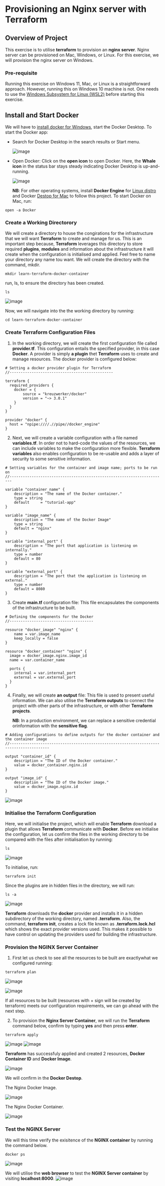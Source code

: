 # Provisioning an Nginx server with Terraform
## Overview of Project
This exercise is to utilise **terraform** to provision an **nginx server**. Nginx server can be provisioned on Mac, Windows, or Linux. For this exercise, we will provision the nginx server on Windows. <p>
### Pre-requisite 
Running this exercise on Windows 11, Mac, or Linux is a straightforward approach. However, running this on Windows 10 machine is not. One needs to use the [Windows Subsystem for Linux (WSL2)](https://docs.microsoft.com/en-us/windows/wsl/install-win10) before starting this exercise.<p>
## Install and Start Docker
We will have to [install docker for Windows](https://docs.docker.com/docker-for-windows/install), start the Docker Desktop. To start the Docker app:
- Search for Docker Desktop in the search results or Start menu.<p>
![image](https://github.com/JonesKwameOsei/Terraform-Docker-Nginx/assets/81886509/18658e53-4265-4b25-a7fa-e7e3e20f7742)
- Open Docker: Click on the **open icon** to open Docker. Here, the **Whale icon** in the status bar stays steady indicating Docker Desktop is up-and-running. <p>
![image](https://github.com/JonesKwameOsei/Terraform-Docker-Nginx/assets/81886509/7496bfde-eed0-4619-88e8-49f921a26539) <p>
**NB**: For other operating systems, install **Docker Engine** for [Linux distro](https://docs.docker.com/engine/install/) and Docker [Destop for Mac](https://docs.docker.com/docker-for-mac/install/) to follow this project. To start Docker on Mac, run:
```
open -a Docker
```
### Create a Working Directorory
We will create a directory to house the congirations for the infrastructure that we will want **Terraform** to create and manage for us. This is an important step because, **Terraform** leverages this directory to store required **plugins**, **modules** and information about the infrastructure it will create when the configuration is initialised amd applied. Feel free to name your directory any name tou want. We will create the directory with the command, mkdir. 

```
mkdir learn-terraform-docker-container
```
run, ls, to ensure the directory has been created. 
```
ls
```
![image](https://github.com/JonesKwameOsei/Terraform-Docker-Nginx/assets/81886509/f07582e9-6be0-4249-8837-f0a6636efc7e)<p>
Now, we will navigate into the the working directory by running:
```
cd learn-terraform-docker-container
```
### Create Terraform Configuration Files
1. In the working directory, we will create the first configuration file called **provider.tf**. This configuration entails the specified provider, in this case **Docker**. A provider is simply **a plugin** thet **Terraform** uses to create and manage resources. The docker provider is configured below:
```
# Setting a docker provider plugin for Terraform
//-----------------------------------------------

terraform {
  required_providers {
    docker = {
        source = "kreuzwerker/docker"
        version = "~> 3.0.1"
    }
  }
}

provider "docker" {
  host = "npipe:////.//pipe//docker_engine"
}
```
2. Next, we will create a variable configuration with a file named **variables.tf**. In order not to hard-code the values of the resources, we can include variables to make the configuration more flexible. **Terraform variables** also enables configuration to be re-usable and adds a layer of security to some sensitive information.
```
# Setting variables for the container and image name; ports to be run on
//-----------------------------------------------------------------------

variable "container_name" {
    description = "The name of the Docker container."
    type = string
    default     = "tutorial-app"
}

variable "image_name" {
    description = "The name of the Docker Image"
    type = string
    default = "nginx"
}

variable "internal_port" {
    description = "The port that application is listening on internally."
    type = number
    default = 80
}

variable "external_port" {
    description = "The port that the application is listening on external."
    type = number
    default = 8080
}
```
3. Create **main.tf** configuration file: This file encapsulates the components of the infrastructure to be built.
```
# Defining the components for the Docker
//--------------------------------------

resource "docker_image" "nginx" {
    name = var.image_name
    keep_locally = false
}

resource "docker_container" "nginx" {
  image = docker_image.nginx.image_id
  name = var.container_name

  ports {
    internal = var.internal_port
    external = var.external_port
  }
}
```
4. Finally, we will create **an output** file: This file is used to present useful information. We can also utilise the **Terraform outputs** to connect the project with other parts of the infrastructure, or with other **Terraform projects**.<p>
**NB**: In a production environment, we can replace a sensitive credential orinformation with the **sensitive flag**.
```
# Adding configurations to define outputs for the docker container and the container image
//----------------------------------------------------------------------------------------

output "container_id" {
    description = "The ID of the Docker container."
    value = docker_container.nginx.id
}

output "image_id" {
    description = "The ID of the Docker image."
    value = docker_image.nginx.id
}
```
![image](https://github.com/JonesKwameOsei/Terraform-Docker-Nginx/assets/81886509/b7aee776-5c8d-4a91-97eb-5741149f06cd) <p>

### Initialise the Terraform Configuration
Here, we will initialise the project, which will enable **Terraform** download a plugin that allows **Terraform** communicate with **Docker**. Before we initialise the configuration, let us confirm the files in the working directory to be compared with the files after initialisation by running:
```
ls
```
![image](https://github.com/JonesKwameOsei/Terraform-Docker-Nginx/assets/81886509/800570b0-437c-4dc8-887b-104f7856c7ac) <p>

To initialise, run:
```
terraform init
```
Since the plugins are in hidden files in the directory, we will run:
```
ls -a
```
![image](https://github.com/JonesKwameOsei/Terraform-Docker-Nginx/assets/81886509/b43ac648-83be-496e-856a-6cc64dbda636) <p>
**Terraform** downloads the **docker** provider and installs it in a hidden subdirectory of the working directory, named **.terraform**. Also, the command, **terraform init**, creates a lock file known as **.terraform.lock.hcl** which shows the exact provider versions used. This makes it possible to have control on updating the providers used for building the infrastructure. 
### Provision the NGINX Server Container
1. First let us check to see all the resources to be built are exactlywhat we configured running:
```
terraform plan
```
![image](https://github.com/JonesKwameOsei/Terraform-Docker-Nginx/assets/81886509/5ec8a859-ac77-4f46-aa44-2409e5600943) <p>
![image](https://github.com/JonesKwameOsei/Terraform-Docker-Nginx/assets/81886509/8bf9d174-b219-486e-b66e-680c8d7b8dd7) <p>
If all resources to be built (resources with + sign will be created by terraform) meets our configuration requirements, we can go ahead with the next step. 

2. To provision the **Nginx Server Container**, we will run the **Terraform** command below, confirm by typing **yes** and then press **enter**. 
```
terraform apply
```
![image](https://github.com/JonesKwameOsei/Terraform-Docker-Nginx/assets/81886509/64627f11-7860-426a-9d94-ae0c6e97abd4)
![image](https://github.com/JonesKwameOsei/Terraform-Docker-Nginx/assets/81886509/d1a1dca9-42ba-4a5a-accd-c70b86928ac6)

**Terraform** has successfuly applied and created 2 resources, **Docker Container ID** and **Docker Image**.<p>
![image](https://github.com/JonesKwameOsei/Terraform-Docker-Nginx/assets/81886509/1c852d79-096f-4098-a968-61ff4ca19586)<p>
We will confirm in the **Docker Destop**. <p>
The Nginx Docker Image.<p>
![image](https://github.com/JonesKwameOsei/Terraform-Docker-Nginx/assets/81886509/b045dca7-ef07-4332-9773-224ff9ea59ab) <p>
The Nginx Docker Container.<p>
![image](https://github.com/JonesKwameOsei/Terraform-Docker-Nginx/assets/81886509/ddfe2dec-5d7e-455a-b47b-6331209adc93) <p>

### Test the NGINX Server
We will this time verify the exisitence of the **NGINX container** by running the command below.
```
docker ps
```
![image](https://github.com/JonesKwameOsei/Terraform-Docker-Nginx/assets/81886509/d7045073-1813-4d08-87b7-0549c3a38e70) <p>

We will utilise the **web browser** to test the **NGINX Server container** by visiting **localhost:8000**.
![image](https://github.com/JonesKwameOsei/Terraform-Docker-Nginx/assets/81886509/35b87dcb-233e-4f95-a458-561873d7cf9e)




